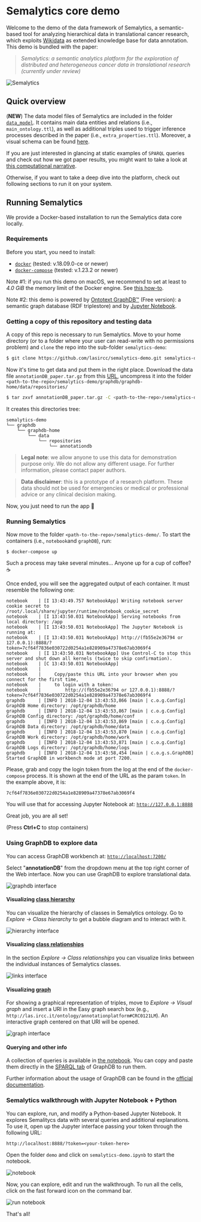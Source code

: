 # Semalytics core demo

Welcome to the demo of the data framework of Semalytics, a semantic-based tool for analyzing hierarchical data in translational cancer research, which exploits [Wikidata](https://www.wikidata.org) as extended knowledge base for data annotation. This demo is bundled with the paper:

>_Semalytics: a semantic analytics platform for the exploration of distributed and heterogeneous cancer data in translational research (currently under review)_

![Semalytics](_docs/images/logo.png)

## Quick overview

(**NEW**) The data model files of Semalytics are included in the folder [`data_model`](data_model). It contains main data entities and relations (i.e., `main_ontology.ttl`), as well as additional triples used to trigger inference processes described in the paper (i.e., `extra_properties.ttl`). Moreover, a visual schema can be found [here](https://drive.google.com/open?id=1aFKn4tf3Ii2oOgIAdK25qE208Kc7LbW7sZTQ0sfMhgc).

If you are just interested in glancing at static examples of `SPARQL` queries and check out how we got paper results, you might want to take a look at [this computational narrative](http://nbviewer.jupyter.org/github/lasircc/semalytics-demo/blob/master/notebook/demo/semalytics-demo.ipynb).

Otherwise, if you want to take a deep dive into the platform, check out following sections to run it on your system.

## Running Semalytics

We provide a Docker-based installation to run the Semalytics data core locally.

### Requirements

Before you start, you need to install:

* [`docker`](https://docs.docker.com/install/) (tested: v.18.09.0-ce or newer)
* [`docker-compose`](https://docs.docker.com/compose/install/) (tested: v.1.23.2 or newer)

Note #1: if you run this demo on macOS, we recommend to set at least to _4.0 GiB_ the memory limit of the Docker engine. See [this how-to](https://stackoverflow.com/a/44533437/4820341).

Note #2: this demo is powered by [Ontotext GraphDB™](https://www.ontotext.com/products/graphdb/) (Free version): a semantic graph database (RDF triplestore) and by [Jupyter Notebook](http://jupyter.org/).

### Getting a copy of this repository and testing data

A copy of this repo is necessary to run Semalytics. Move to your home directory (or to a folder where your user can read-write with no permissions problem) and `clone` the repo into the sub-folder `semalytics-demo`:

```bash
$ git clone https://github.com/lasircc/semalytics-demo.git semalytics-demo
```

Now it's time to get data and put them in the right place. Download the data file `annotationDB_paper.tar.gz` from this [URL](https://drive.google.com/drive/folders/1k_Vhn_JIPhXKBoXMAFK9xwJVr6x5g8Gw?usp=sharing), uncompress it into the folder `<path-to-the-repo>/semalytics-demo/graphdb/graphdb-home/data/repositories/`

```bash
$ tar zxvf annotationDB_paper.tar.gz -C <path-to-the-repo>/semalytics-demo/graphdb/graphdb-home/data/repositories/
```

It creates this directories tree:
```
semalytics-demo
└── graphdb
    └── graphdb-home
        └── data
            └── repositories
                └── annotationdb
```

>**Legal note**: we allow anyone to use this data for demonstration purpose only. We do not allow any different usage. For further information, please contact paper authors.

>**Data disclaimer**: this is a prototype of a research platform. These data should not be used for emergencies or medical or professional advice or any clinical decision making.

Now, you just need to run the app 🚀

### Running Semalytics

Now move to the folder `<path-to-the-repo>/semalytics-demo/`. To start the containers (i.e., `notebook`and `graphDB`), run:

`$ docker-compose up`

Such a process may take several minutes... Anyone up for a cup of coffee? ☕

Once ended, you will see the aggregated output of each container. It must resemble the following one:


```
notebook    | [I 13:43:49.757 NotebookApp] Writing notebook server cookie secret to /root/.local/share/jupyter/runtime/notebook_cookie_secret
notebook    | [I 13:43:50.031 NotebookApp] Serving notebooks from local directory: /app
notebook    | [I 13:43:50.031 NotebookApp] The Jupyter Notebook is running at:
notebook    | [I 13:43:50.031 NotebookApp] http://(fb55e2e36794 or 127.0.0.1):8888/?token=7cf64f7836e030722d0254a1e828909a47378e67ab3069f4
notebook    | [I 13:43:50.031 NotebookApp] Use Control-C to stop this server and shut down all kernels (twice to skip confirmation).
notebook    | [C 13:43:50.031 NotebookApp]
notebook    |
notebook    |     Copy/paste this URL into your browser when you connect for the first time,
notebook    |     to login with a token:
notebook    |         http://(fb55e2e36794 or 127.0.0.1):8888/?token=7cf64f7836e030722d0254a1e828909a47378e67ab3069f4
graphdb     | [INFO ] 2018-12-04 13:43:53,866 [main | c.o.g.Config] GraphDB Home directory: /opt/graphdb/home
graphdb     | [INFO ] 2018-12-04 13:43:53,867 [main | c.o.g.Config] GraphDB Config directory: /opt/graphdb/home/conf
graphdb     | [INFO ] 2018-12-04 13:43:53,869 [main | c.o.g.Config] GraphDB Data directory: /opt/graphdb/home/data
graphdb     | [INFO ] 2018-12-04 13:43:53,870 [main | c.o.g.Config] GraphDB Work directory: /opt/graphdb/home/work
graphdb     | [INFO ] 2018-12-04 13:43:53,871 [main | c.o.g.Config] GraphDB Logs directory: /opt/graphdb/home/logs
graphdb     | [INFO ] 2018-12-04 13:43:58,454 [main | c.o.g.s.GraphDB] Started GraphDB in workbench mode at port 7200.
```

Please, grab and copy the login token from the log at the end of the `docker-compose` process. It is shown at the end of the URL as the param `token`. In the example above, it is:

```
7cf64f7836e030722d0254a1e828909a47378e67ab3069f4
```

You will use that for accessing Jupyter Notebook at: [`http://127.0.0.1:8888`](http://127.0.0.1:8888)

Great job, you are all set!

(Press **Ctrl+C** to stop containers)


### Using GraphDB to explore data

You can access GraphDB workbench at: [`http://localhost:7200/`](http://localhost:7200/)

Select "**annotationDB**" from the dropdown menu at the top right corner of the Web interface. Now you can use GraphDB to explore translational data.

![graphdb interface](_docs/images/graphdb.png)

#### Visualizing [class hierarchy](http://graphdb.ontotext.com/documentation/free/quick-start-guide.html#class-hierarchy)

You can visualize the hierarchy of classes in Semalytics ontology. Go to _Explore -> Class hierarchy_ to get a bubble diagram and to interact with it.

![hierarchy interface](_docs/images/hierarchy.png)

#### Visualizing [class relationships](http://graphdb.ontotext.com/documentation/free/quick-start-guide.html#class-relationships)

In the section _Explore -> Class relationships_ you can visualize links between the individual instances of Semalytics classes.

![links interface](_docs/images/links.png)


#### Visualizing [graph](http://graphdb.ontotext.com/documentation/free/quick-start-guide.html#explore-your-data-and-class-relationships)

For showing a graphical representation of triples, move to _Explore -> Visual graph_ and insert a URI in the Easy graph search box (e.g., `http://las.ircc.it/ontology/annotationplatform#CRC0121LM`). An interactive graph centered on that URI will be opened.

![graph interface](_docs/images/graph.png)


#### Querying and other info

A collection of queries is available in [the notebook](http://nbviewer.jupyter.org/github/lasircc/semalytics-demo/blob/master/notebook/demo/semalytics-demo.ipynb). You can copy and paste them directly in the [SPARQL tab](http://graphdb.ontotext.com/documentation/standard/quick-start-guide.html#query-your-data) of GraphDB to run them.

Further information about the usage of GraphDB can be found in the [official documentation](http://graphdb.ontotext.com/documentation/free/).


### Semalytics walkthrough with Jupyter Notebook + Python

You can explore, run, and modify a Python-based Jupyter Notebook. It explores Semalitycs data with several queries and additional explanations. To use it, open up the Jupyter interface passing your token through the following URL:

```
http://localhost:8888/?token=<your-token-here>
```

Open the folder `demo` and click on `semalytics-demo.ipynb` to start the notebook.

![notebook](_docs/images/demo.png)

Now, you can explore, edit and run the walkthrough. To run all the cells, click on the fast forward icon on the command bar.

![run notebook](_docs/images/run.png)

That's all!
